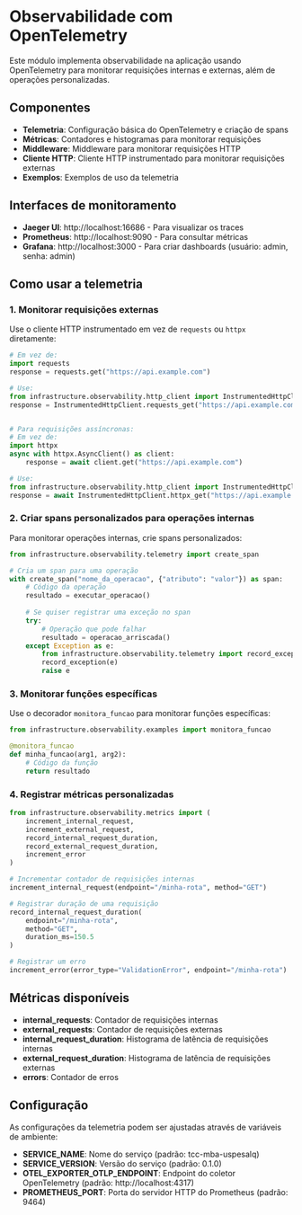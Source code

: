 # Observabilidade com OpenTelemetry

Este módulo implementa observabilidade na aplicação usando OpenTelemetry para monitorar requisições internas e externas, além de operações personalizadas.

## Componentes

- **Telemetria**: Configuração básica do OpenTelemetry e criação de spans
- **Métricas**: Contadores e histogramas para monitorar requisições
- **Middleware**: Middleware para monitorar requisições HTTP
- **Cliente HTTP**: Cliente HTTP instrumentado para monitorar requisições externas
- **Exemplos**: Exemplos de uso da telemetria

## Interfaces de monitoramento

- **Jaeger UI**: http://localhost:16686 - Para visualizar os traces
- **Prometheus**: http://localhost:9090 - Para consultar métricas
- **Grafana**: http://localhost:3000 - Para criar dashboards (usuário: admin, senha: admin)

## Como usar a telemetria

### 1. Monitorar requisições externas

Use o cliente HTTP instrumentado em vez de `requests` ou `httpx` diretamente:

```python
# Em vez de:
import requests
response = requests.get("https://api.example.com")

# Use:
from infrastructure.observability.http_client import InstrumentedHttpClient
response = InstrumentedHttpClient.requests_get("https://api.example.com")


# Para requisições assíncronas:
# Em vez de:
import httpx
async with httpx.AsyncClient() as client:
    response = await client.get("https://api.example.com")

# Use:
from infrastructure.observability.http_client import InstrumentedHttpClient
response = await InstrumentedHttpClient.httpx_get("https://api.example.com")
```

### 2. Criar spans personalizados para operações internas

Para monitorar operações internas, crie spans personalizados:

```python
from infrastructure.observability.telemetry import create_span

# Cria um span para uma operação
with create_span("nome_da_operacao", {"atributo": "valor"}) as span:
    # Código da operação
    resultado = executar_operacao()
    
    # Se quiser registrar uma exceção no span
    try:
        # Operação que pode falhar
        resultado = operacao_arriscada()
    except Exception as e:
        from infrastructure.observability.telemetry import record_exception
        record_exception(e)
        raise e
```

### 3. Monitorar funções específicas

Use o decorador `monitora_funcao` para monitorar funções específicas:

```python
from infrastructure.observability.examples import monitora_funcao

@monitora_funcao
def minha_funcao(arg1, arg2):
    # Código da função
    return resultado
```

### 4. Registrar métricas personalizadas

```python
from infrastructure.observability.metrics import (
    increment_internal_request,
    increment_external_request,
    record_internal_request_duration,
    record_external_request_duration,
    increment_error
)

# Incrementar contador de requisições internas
increment_internal_request(endpoint="/minha-rota", method="GET")

# Registrar duração de uma requisição
record_internal_request_duration(
    endpoint="/minha-rota",
    method="GET",
    duration_ms=150.5
)

# Registrar um erro
increment_error(error_type="ValidationError", endpoint="/minha-rota")
```

## Métricas disponíveis

- **internal_requests**: Contador de requisições internas
- **external_requests**: Contador de requisições externas
- **internal_request_duration**: Histograma de latência de requisições internas
- **external_request_duration**: Histograma de latência de requisições externas
- **errors**: Contador de erros

## Configuração

As configurações da telemetria podem ser ajustadas através de variáveis de ambiente:

- **SERVICE_NAME**: Nome do serviço (padrão: tcc-mba-uspesalq)
- **SERVICE_VERSION**: Versão do serviço (padrão: 0.1.0)
- **OTEL_EXPORTER_OTLP_ENDPOINT**: Endpoint do coletor OpenTelemetry (padrão: http://localhost:4317)
- **PROMETHEUS_PORT**: Porta do servidor HTTP do Prometheus (padrão: 9464) 